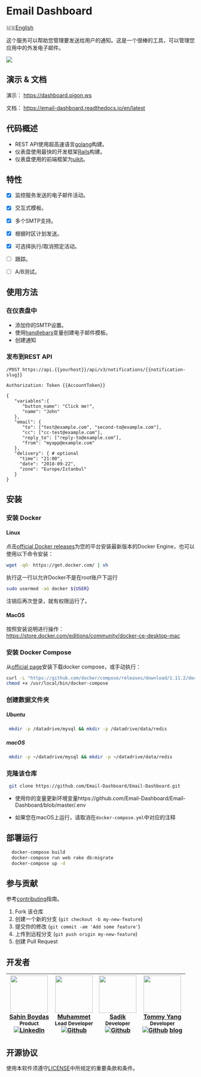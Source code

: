 # Email Dashboard

🇺🇸[English](./README.md)

这个服务可以帮助您管理要发送给用户的通知。这是一个很棒的工具，可以管理您应用中的外发电子邮件。

![](https://github.com/Email-Dashboard/Email-Dashboard/blob/master/docs/assets/intro.gif?raw=true)

## 演示 & 文档

演示： https://dashboard.pigon.ws

文档： https://email-dashboard.readthedocs.io/en/latest

## 代码概述
* REST API使用超高速语言[golang](https://github.com/golang/go)构建。
* 仪表盘使用最快的开发框架[Rails](https://github.com/rails/rails)构建。
* 仪表盘使用的前端框架为[uikit](https://github.com/uikit/uikit)。


## 特性
- [x] 监控服务发送的电子邮件活动。
- [x] 交互式模板。
- [x] 多个SMTP支持。
- [x] 根据时区计划发送。
- [x] 可选择执行/取消预定活动。
- [ ] 跟踪。
- [ ] A/B测试。


## 使用方法
### 在仪表盘中
* 添加你的SMTP设置。
* 使用[handlebars](http://handlebarsjs.com/)变量创建电子邮件模板。
* 创建通知

### 发布到REST API

`/POST https://api.{{yourhost}}/api/v3/notifications/{{notification-slug}}`

`Authorization: Token {{AccountToken}}`


```
{
   "variables":{
      "button_name": "Click me!",
      "name": "John"
   },
   "email": {
      "to": ["test@example.com", "second-to@example.com"],
      "cc": ["cc-test@example.com"],
      "reply_to": ["reply-to@example.com"],
      "from": "myapp@example.com"
   },
   "delivery": { # optional
     "time": "21:00",
     "date": "2018-09-22",
     "zone": "Europe/Istanbul"
   }
}
```

## 安装

### 安装 Docker

#### Linux
点击[official Docker releases](http://docs.docker.com/engine/installation/)为您的平台安装最新版本的Docker Engine，也可以使用以下命令安装：

```bash
wget -qO- https://get.docker.com/ | sh
```

执行这一行以允许Docker不是在root账户下运行
```bash
sudo usermod -aG docker ${USER}
```
注销后再次登录，就有权限运行了。

#### MacOS
按照安装说明进行操作：https://store.docker.com/editions/community/docker-ce-desktop-mac

### 安装 Docker Compose
从[official page](https://docs.docker.com/compose/install/)安装下载docker compose，或手动执行：

```bash
curl -L "https://github.com/docker/compose/releases/download/1.11.2/docker-compose-$(uname -s)-$(uname -m)" -o /usr/local/bin/docker-compose
chmod +x /usr/local/bin/docker-compose
```

### 创建数据文件夹

##### Ubuntu
```bash
 mkdir -p /datadrive/mysql && mkdir -p /datadrive/data/redis
```

##### macOS
```bash
 mkdir -p ~/datadrive/mysql && mkdir -p ~/datadrive/data/redis
```

### 克隆该仓库

```bash
 git clone https://github.com/Email-Dashboard/Email-Dashboard.git
```

* 使用你的变量更新环境变量https://github.com/Email-Dashboard/Email-Dashboard/blob/master/.env

* 如果您在macOS上运行，请取消在`docker-compose.yml`中对应的注释

## 部署运行

```bash
  docker-compose build
  docker-compose run web rake db:migrate
  docker-compose up -d
```

## 参与贡献
参考[contributing](https://email-dashboard.readthedocs.io/en/latest/Contributing/)指南。

1. Fork 该仓库
2. 创建一个新的分支 (`git checkout -b my-new-feature`)
3. 提交你的修改 (`git commit -am 'Add some feature'`)
4. 上传到远程分支 (`git push origin my-new-feature`)
5. 创建 Pull Request

## 开发者
| [<img src="https://pbs.twimg.com/profile_images/508440350495485952/U1VH52UZ_200x200.jpeg" width="100px;"/>](https://twitter.com/sahinboydas) <br/> [Sahin Boydas](https://twitter.com/sahinboydas)<br/><sub>Product</sub><br/> [![LinkedIn][1.1]][1] | [<img src="https://avatars1.githubusercontent.com/u/989759?s=460&v=4" width="100px;"/>](https://github.com/muhammet) <br/>[Muhammet](https://github.com/muhammet)<br/><sub>Lead Developer</sub><br/> [![Github][2.1]][2] | [<img src="https://avatars1.githubusercontent.com/u/8470005?s=460&v=4" width="100px;"/>](https://github.com/sadikay)  <br/>[Sadik](https://github.com/sadikay)<br/><sub>Developer</sub><br/> [![Github][3.1]][3] | [<img src="https://avatars0.githubusercontent.com/u/7591815?s=460&v=4" width="100px;"/>](http://blog.tommyyang.cn/) <br/> [Tommy Yang](https://github.com/joyang1)<br/><sub>Developer</sub><br/> [![Github][4.1]][4] [blog](https://blog.tommyyang.cn)
| - | - | - | - |

[1.1]: https://www.kingsfund.org.uk/themes/custom/kingsfund/dist/img/svg/sprite-icon-linkedin.svg (linkedin icon)
[1]: https://www.linkedin.com/in/sahinboydas
[2.1]: http://i.imgur.com/9I6NRUm.png (github.com/muhammet)
[2]: http://www.github.com/muhammet
[3.1]: http://i.imgur.com/9I6NRUm.png (github.com/sadikay)
[3]: http://www.github.com/sadikay

[4.1]: http://i.imgur.com/9I6NRUm.png (github.com/joyang1)
[4]: http://www.github.com/joyang1

[5.1]: Blog
[5]: https://blog.tommyyang.cn

## 开源协议

使用本软件须遵守[LICENSE](LICENSE)中所规定的重要条款和条件。


